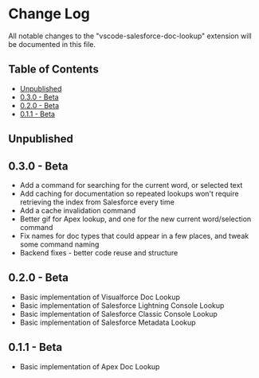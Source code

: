 # Change Log

All notable changes to the "vscode-salesforce-doc-lookup" extension will be documented in this file.

<!-- omit in toc -->
## Table of Contents
- [Unpublished](#unpublished)
- [0.3.0 - Beta](#030---beta)
- [0.2.0 - Beta](#020---beta)
- [0.1.1 - Beta](#011---beta)

## Unpublished

## 0.3.0 - Beta
- Add a command for searching for the current word, or selected text
- Add caching for documentation so repeated lookups won't require retrieving the index from Salesforce every time
- Add a cache invalidation command
- Better gif for Apex lookup, and one for the new current word/selection command
- Fix names for doc types that could appear in a few places, and tweak some command naming
- Backend fixes - better code reuse and structure

## 0.2.0 - Beta
- Basic implementation of Visualforce Doc Lookup
- Basic implementation of Salesforce Lightning Console Lookup
- Basic implementation of Salesforce Classic Console Lookup
- Basic implementation of Salesforce Metadata Lookup

## 0.1.1 - Beta

- Basic implementation of Apex Doc Lookup
